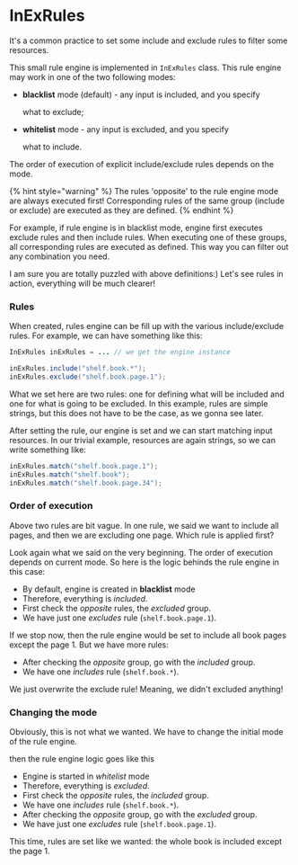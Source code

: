 # InExRules

It's a common practice to set some include and exclude rules to filter some resources. 

This small rule engine is implemented in `InExRules` class. This rule engine may work in one of the two following modes:

* **blacklist** mode \(default\) - any input is included, and you specify

  what to exclude;

* **whitelist** mode - any input is excluded, and you specify

  what to include.

The order of execution of explicit include/exclude rules depends on the mode.

{% hint style="warning" %}
The rules 'opposite' to the rule engine mode are always executed first! Corresponding rules of the same group \(include or exclude\) are executed as they are defined.
{% endhint %}

For example, if rule engine is in blacklist mode, engine first executes exclude rules and then include rules. When executing one of these groups, all corresponding rules are executed as defined. This way you can filter out any combination you need.

I am sure you are totally puzzled with above definitions:\) Let's see rules in action, everything will be much clearer!

### Rules

When created, rules engine can be fill up with the various include/exclude rules. For example, we can have something like this:

```java
InExRules inExRules = ... // we get the engine instance

inExRules.include("shelf.book.*");
inExRules.exclude("shelf.book.page.1");
```

What we set here are two rules: one for defining what will be included and one for what is going to be excluded. In this example, rules are simple strings, but this does not have to be the case, as we gonna see later.

After setting the rule, our engine is set and we can start matching input resources. In our trivial example, resources are again strings, so we can write something like:

```java
inExRules.match("shelf.book.page.1");
inExRules.match("shelf.book");
inExRules.match("shelf.book.page.34");
```

### Order of execution

Above two rules are bit vague. In one rule, we said we want to include all pages, and then we are excluding one page. Which rule is applied first?

Look again what we said on the very beginning. The order of execution depends on current mode. So here is the logic behinds the rule engine in this case:

* By default, engine is created in **blacklist** mode
* Therefore, everything is _included_.
* First check the _opposite_ rules, the _excluded_ group.
* We have just one _excludes_ rule \(`shelf.book.page.1`\).

If we stop now, then the rule engine would be set to include all book pages except the page 1. But we have more rules:

* After checking the _opposite_ group, go with the _included_ group.
* We have one _includes_ rule \(`shelf.book.*`\).

We just overwrite the exclude rule! Meaning, we didn't excluded anything!

### Changing the mode

Obviously, this is not what we wanted. We have to change the initial mode of the rule engine.

then the rule engine logic goes like this

* Engine is started in _whitelist_ mode
* Therefore, everything is _excluded_.
* First check the _opposite_ rules, the _included_ group.
* We have one _includes_ rule \(`shelf.book.*`\).
* After checking the _opposite_ group, go with the _excluded_ group.
* We have just one _excludes_ rule \(`shelf.book.page.1`\).

This time, rules are set like we wanted: the whole book is included except the page 1.

